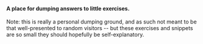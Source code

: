 #### A place for dumping answers to little exercises.

Note: this is really a personal dumping ground, and as such not meant to be that well-presented to random visitors -- but these exercises and snippets are so small they should hopefully be self-explanatory.

